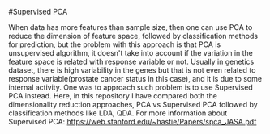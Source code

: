 #Supervised PCA

When data has more features than sample size, then one can use PCA to reduce the dimension of feature space, followed by classification methods for prediction, but the problem with this approach is that PCA is unsupervised algorithm, it doesn't take into account if the variation in the feature space is related with response variable or not. Usually in genetics dataset, there is high variability in the genes but that is not even related to response variable(prostate cancer status in this case), and it is due to some internal activity. One was to approach such problem is to use Supervised PCA instead. Here, in this repository I have compared both the dimensionality reduction approaches, PCA vs Supervised PCA followed by classification methods like LDA, QDA. 
For more information about Supervised PCA: https://web.stanford.edu/~hastie/Papers/spca_JASA.pdf
